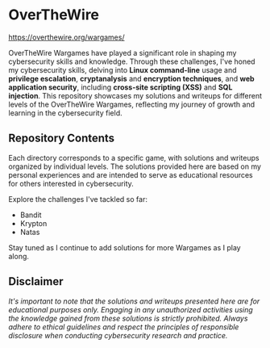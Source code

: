 # OverTheWire

https://overthewire.org/wargames/

OverTheWire Wargames have played a significant role in shaping my cybersecurity skills and knowledge. 
Through these challenges, I've honed my cybersecurity skills, delving into **Linux command-line** usage and **privilege escalation**, **cryptanalysis** and **encryption techniques**, and **web application security**, including **cross-site scripting (XSS)** and **SQL injection**. This repository showcases my solutions and writeups for different levels of the OverTheWire Wargames, reflecting my journey of growth and learning in the cybersecurity field.

## Repository Contents

Each directory corresponds to a specific game, with solutions and writeups organized by individual levels. The solutions provided here are based on my personal experiences and are intended to serve as educational resources for others interested in cybersecurity.

Explore the challenges I've tackled so far:

- Bandit
- Krypton
- Natas

Stay tuned as I continue to add solutions for more Wargames as I play along.

## Disclaimer

_It's important to note that the solutions and writeups presented here are for educational purposes only. Engaging in any unauthorized activities using the knowledge gained from these solutions is strictly prohibited. Always adhere to ethical guidelines and respect the principles of responsible disclosure when conducting cybersecurity research and practice._
